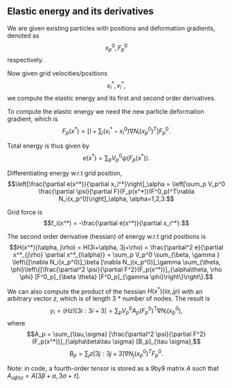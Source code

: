 ## Elastic energy and its derivatives

We are given existing particles with positions and deformation gradients, denoted as 
$$x_p^0, F_p^0$$
respectively.

Now given grid velocities/positions 
$$x_i^*, v_i^*,$$
we compute the elastic energy and its first and second order derivatives.

To compute the elastic energy we need the new particle deformation gradient, which is  
$$F_p(x^*) = [I + \sum_i (x_i^*-x_i^0) \nabla N_i(x_p^0)^T]F^0_p.$$

Total energy is thus given by 
$$e(x^*) = \sum_p V_p^0 \psi(F_p(x^*)).$$

Differentiating energy w.r.t grid position,
$$\left[\frac{\partial e(x^*)}{\partial x_i^*}\right]_\alpha = \left[\sum_p V_p^0 \frac{\partial \psi}{\partial F}(F_p(x^*))(F^0_p)^T\nabla N_i(x_p^0)\right]_\alpha, \alpha=1,2,3.$$

Grid force is 
$$f_i(x^*) = -\frac{\partial e(x^*)}{\partial x_i^*}.$$

The second order derivative (hessian) of energy w.r.t grid positions is 
$$H(x^*)(i\alpha, j\rho) = H(3i+\alpha, 3j+\rho) = \frac{\partial^2 e}{\partial x^*_{j\rho} \partial x^*_{i\alpha}} = \sum_p V_p^0 \sum_{\beta, \gamma } \left\{[\nabla N_i(x_p^0)]_\beta [\nabla N_j(x_p^0)]_\gamma \sum_{\theta, \phi}\left\{[\frac{\partial^2 \psi}{\partial F^2}(F_p(x^*))]_{\alpha\theta, \rho \phi} [F^0_p]_{\beta \theta} [F^0_p]_{\gamma \phi}\right\}\right\}.$$ 

We can also compute the product of the hessian $H(x^*)(i\alpha, j\rho)$ with an arbitrary vector $z$, which is of length 3 * number of nodes. The result is 
$$y_i = (Hz)[3i:3i+3] = \sum_p V_p^0 A_p {(F^0_p)}^T \nabla N_i(x_p^0),$$
where
$$A_p = \sum_{\tau,\sigma} [\frac{\partial^2 \psi}{\partial F^2}(F_p(x^*))]_{\alpha\beta\tau \sigma} [B_p]_{\tau \sigma},$$
$$B_p = \sum_j z[3j:3j+3] \nabla N_j(x_p^0)^T F_p^0.$$

Note: in code, a fourth-order tensor is stored as a 9by9 matrix $A$ such that $A_{\alpha\beta\tau \sigma} = A[3\beta+\alpha, 3\sigma + \tau].$
